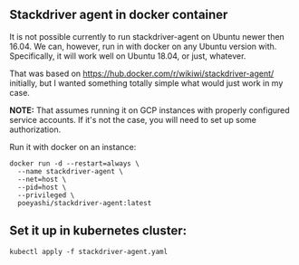 ## Stackdriver agent in docker container

It is not possible currently to run stackdriver-agent on Ubuntu newer then 16.04. 
We can, however, run in with docker on any Ubuntu version with. Specifically, 
it will work well on Ubuntu 18.04, or just, whatever. 

That was based on https://hub.docker.com/r/wikiwi/stackdriver-agent/ initially, 
but I wanted something totally simple what would just work in my case. 

**NOTE:** That assumes running it on GCP instances with properly configured 
          service accounts. If it's not the case, you will need to set up 
          some authorization. 

Run it with docker on an instance: 

    docker run -d --restart=always \
      --name stackdriver-agent \
      --net=host \
      --pid=host \
      --privileged \
      poeyashi/stackdriver-agent:latest


## Set it up in kubernetes cluster:

    kubectl apply -f stackdriver-agent.yaml

 
